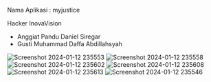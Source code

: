 Nama Aplikasi : myjustice

Hacker InovaVision
- Anggiat Pandu Daniel Siregar
- Gusti Muhammad Daffa Abdillahsyah


![Screenshot 2024-01-12 235553](https://github.com/daffaabdillahsyah/MyJustice/assets/116296645/78e40376-9993-455c-9066-03cd8909235e)
![Screenshot 2024-01-12 235558](https://github.com/daffaabdillahsyah/MyJustice/assets/116296645/9c6a3298-2409-4562-9662-0c4415c3b18e)
![Screenshot 2024-01-12 235602](https://github.com/daffaabdillahsyah/MyJustice/assets/116296645/615521ce-0926-48a5-8ac1-2836b8cd7c68)
![Screenshot 2024-01-12 235608](https://github.com/daffaabdillahsyah/MyJustice/assets/116296645/bb9e3c1e-e383-40ba-9ea1-0214a89a6838)
![Screenshot 2024-01-12 235613](https://github.com/daffaabdillahsyah/MyJustice/assets/116296645/01284f1d-3dce-4ace-ae85-0fd08d94f897)
![Screenshot 2024-01-12 235546](https://github.com/daffaabdillahsyah/MyJustice/assets/116296645/60a8c324-d6ad-437f-98a8-50078b7f84c5)
